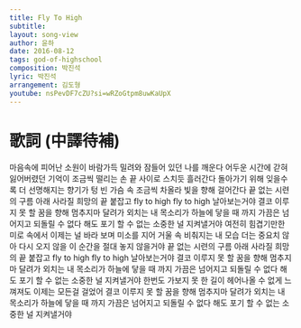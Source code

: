 ```yaml
---
title: Fly To High
subtitle:
layout: song-view
author: 윤하
date: 2016-08-12
tags: god-of-highschool
composition: 박진석
lyric: 박진석
arrangement: 김도형
youtube: nsPevDF7cZU?si=wRZoGtpm8uwKaUpX
---
```


# 歌詞 (中譯待補)

마음속에 피어난 소원이
바람가득 밀려와
잠들어 있던 나를 깨운다
어두운 시간에 갇혀
잃어버렸던 기억이
조금씩 떨리는 손 끝 사이로
스치듯 흘러간다
돌아가기 위해 잊을수록
더 선명해지는 향기가
텅 빈 가슴 속 조금씩 차올라
빛을 향해 걸어간다
끝 없는 시련의 구름 아래
사라질 희망의 끝 붙잡고
fly to high fly to high
날아보는거야
결코 이루지 못 할 꿈을 향해
멈추지마 달려가
외치는 내 목소리가
하늘에 닿을 때 까지
가끔은 넘어지고
되돌릴 수 없다 해도
포기 할 수 없는
소중한 널 지켜낼거야
여전히 힘겹기만한
미로 속에서
이제는 널 바라 보며
미소를 지어
거울 속 비춰지는 내 모습
더는 중요치 않아
다시 오지 않을 이 순간을
절대 놓지 않을거야
끝 없는 시련의 구름 아래
사라질 희망의 끝 붙잡고
fly to high fly to high
날아보는거야
결코 이루지 못 할 꿈을 향해
멈추지마 달려가
외치는 내 목소리가
하늘에 닿을 때 까지
가끔은 넘어지고
되돌릴 수 없다 해도
포기 할 수 없는
소중한 널 지켜낼거야
한번도 가보지 못 한 길이
헤어나올 수 없게 느껴져도
이제는 모든걸 걸었어
결코 이루지 못 할 꿈을 향해
멈추지마 달려가
외치는 내 목소리가
하늘에 닿을 때 까지
가끔은 넘어지고
되돌릴 수 없다 해도
포기 할 수 없는
소중한 널 지켜낼거야
